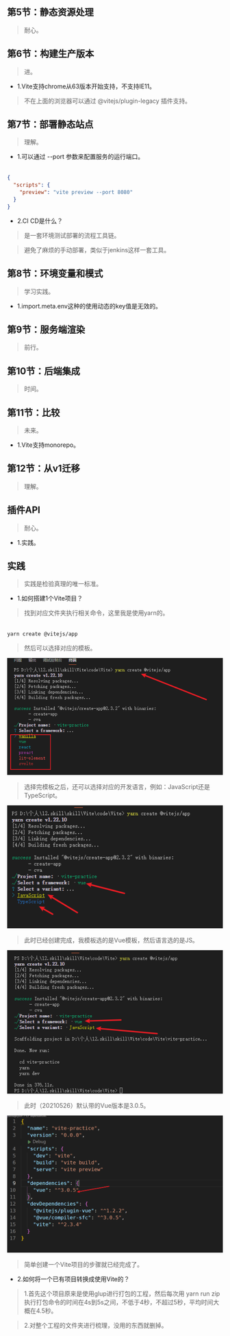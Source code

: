 ## 第5节：静态资源处理

>耐心。

## 第6节：构建生产版本

>进。

- 1.Vite支持chrome从63版本开始支持，不支持IE11。

>不在上面的浏览器可以通过 @vitejs/plugin-legacy 插件支持。

## 第7节：部署静态站点

>理解。

- 1.可以通过 --port 参数来配置服务的运行端口。

```json

{
  "scripts": {
    "preview": "vite preview --port 8080"
  }
}

```

- 2.CI CD是什么？

>是一套环境测试部署的流程工具链。

>避免了麻烦的手动部署，类似于jenkins这样一套工具。

## 第8节：环境变量和模式

>学习实践。

- 1.import.meta.env这种的使用动态的key值是无效的。

## 第9节：服务端渲染

>前行。

## 第10节：后端集成

>时间。

## 第11节：比较

>未来。

- 1.Vite支持monorepo。

## 第12节：从v1迁移

>理解。

## 插件API

>耐心。

- 1.实践。

## 实践

>实践是检验真理的唯一标准。

- 1.如何搭建1个Vite项目？

>找到对应文件夹执行相关命令，这里我是使用yarn的。

```sh

yarn create @vitejs/app

```

>然后可以选择对应的模板。

<img src="../images/模板.png">

>选择完模板之后，还可以选择对应的开发语言，例如：JavaScript还是TypeScript。

<img src="../images/选择语言.png">

>此时已经创建完成，我模板选的是Vue模板，然后语言选的是JS。

<img src="../images/创建完成.png">

>此时（20210526）默认带的Vue版本是3.0.5。

<img src="../images/默认带的Vue版本.png">

>简单创建一个Vite项目的步骤就已经完成了。

- 2.如何将一个已有项目转换成使用Vite的？

>1.首先这个项目原来是使用glup进行打包的工程，然后每次用 yarn run zip 执行打包命令的时间在4s到5s之间，不低于4秒，不超过5秒，平均时间大概在4.5秒。

>2.对整个工程的文件夹进行梳理，没用的东西就删掉。
